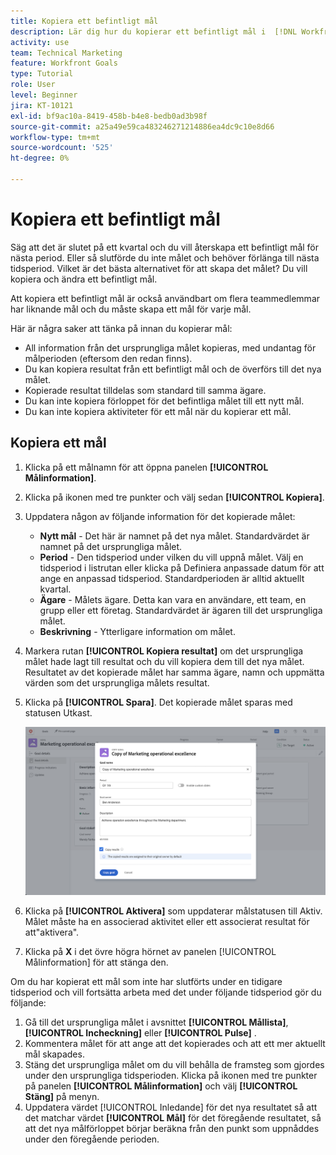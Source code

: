 ```yaml
---
title: Kopiera ett befintligt mål
description: Lär dig hur du kopierar ett befintligt mål i  [!DNL Workfront Goals].
activity: use
team: Technical Marketing
feature: Workfront Goals
type: Tutorial
role: User
level: Beginner
jira: KT-10121
exl-id: bf9ac10a-8419-458b-b4e8-bedb0ad3b98f
source-git-commit: a25a49e59ca483246271214886ea4dc9c10e8d66
workflow-type: tm+mt
source-wordcount: '525'
ht-degree: 0%

---
```


# Kopiera ett befintligt mål

Säg att det är slutet på ett kvartal och du vill återskapa ett befintligt mål för nästa period. Eller så slutförde du inte målet och behöver förlänga till nästa tidsperiod. Vilket är det bästa alternativet för att skapa det målet? Du vill kopiera och ändra ett befintligt mål.

Att kopiera ett befintligt mål är också användbart om flera teammedlemmar har liknande mål och du måste skapa ett mål för varje mål.

<!--
Pro-tips graphic
-->

Här är några saker att tänka på innan du kopierar mål:

* All information från det ursprungliga målet kopieras, med undantag för målperioden (eftersom den redan finns).
* Du kan kopiera resultat från ett befintligt mål och de överförs till det nya målet.
* Kopierade resultat tilldelas som standard till samma ägare.
* Du kan inte kopiera förloppet för det befintliga målet till ett nytt mål.
* Du kan inte kopiera aktiviteter för ett mål när du kopierar ett mål.

## Kopiera ett mål

1. Klicka på ett målnamn för att öppna panelen **[!UICONTROL Målinformation]**.
1. Klicka på ikonen med tre punkter och välj sedan **[!UICONTROL Kopiera]**.
1. Uppdatera någon av följande information för det kopierade målet:
   * **Nytt mål** - Det här är namnet på det nya målet. Standardvärdet är namnet på det ursprungliga målet.
   * **Period** - Den tidsperiod under vilken du vill uppnå målet. Välj en tidsperiod i listrutan eller klicka på Definiera anpassade datum för att ange en anpassad tidsperiod. Standardperioden är alltid aktuellt kvartal.
   * **Ägare** - Målets ägare. Detta kan vara en användare, ett team, en grupp eller ett företag. Standardvärdet är ägaren till det ursprungliga målet.
   * **Beskrivning** - Ytterligare information om målet.

1. Markera rutan **[!UICONTROL Kopiera resultat]** om det ursprungliga målet hade lagt till resultat och du vill kopiera dem till det nya målet. Resultatet av det kopierade målet har samma ägare, namn och uppmätta värden som det ursprungliga målets resultat.

1. Klicka på **[!UICONTROL Spara]**. Det kopierade målet sparas med statusen Utkast.

   ![En bild av panelen [!UICONTROL Målinformation] i [!DNL Workfront Goals] med alternativet [!UICONTROL Kopiera]](assets/03-workfront-goals-copy-a-goal.png)

1. Klicka på **[!UICONTROL Aktivera]** som uppdaterar målstatusen till Aktiv. Målet måste ha en associerad aktivitet eller ett associerat resultat för att&quot;aktivera&quot;.

1. Klicka på **X** i det övre högra hörnet av panelen [!UICONTROL Målinformation] för att stänga den.

Om du har kopierat ett mål som inte har slutförts under en tidigare tidsperiod och vill fortsätta arbeta med det under följande tidsperiod gör du följande:

1. Gå till det ursprungliga målet i avsnittet **[!UICONTROL Mållista]**, **[!UICONTROL Incheckning]** eller **[!UICONTROL Pulse]** .
1. Kommentera målet för att ange att det kopierades och att ett mer aktuellt mål skapades.
1. Stäng det ursprungliga målet om du vill behålla de framsteg som gjordes under den ursprungliga tidsperioden. Klicka på ikonen med tre punkter på panelen **[!UICONTROL Målinformation]** och välj **[!UICONTROL Stäng]** på menyn.
1. Uppdatera värdet [!UICONTROL Inledande] för det nya resultatet så att det matchar värdet **[!UICONTROL Mål]** för det föregående resultatet, så att det nya målförloppet börjar beräkna från den punkt som uppnåddes under den föregående perioden.
